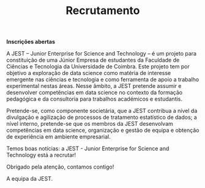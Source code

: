 ﻿---
layout: post
title: Recrutamento
description: Achas que tens o que é preciso?
image: assets/images/R_workshop.jpg
---
**Inscrições abertas**

A JEST – Junior Enterprise for Science and Technology – é um projeto para constituição de uma Júnior Empresa de estudantes da Faculdade de Ciências e Tecnologia da Universidade de Coimbra. Este projeto tem por objetivo a exploração de data science como matéria de interesse emergente nas ciências e tecnologia e como ferramenta de apoio a trabalho experimental nestas áreas. Nesse âmbito, a JEST pretende assumir e desenvolver competências em data science no contexto da formação pedagógica e da consultoria para trabalhos académicos e estudantis.

Pretende-se, como componente societária, que a JEST contribua a nível da divulgação e agilização de processos de tratamento estatístico de dados; a nível interno, pretende-se que os membros da JEST desenvolvam competências em data science, organização e gestão de equipa e obtenção de experiência em ambiente empresarial.

Temos boas notícias: a JEST - Junior Enterprise for Science and Technology está a recrutar!

Obrigado pela atenção, contamos contigo!


A equipa da JEST.


